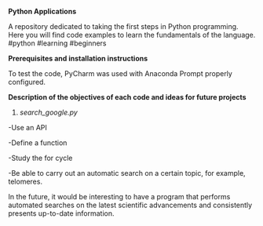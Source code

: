 **Python Applications**

A repository dedicated to taking the first steps in Python programming. Here you will find code examples to learn the fundamentals of the language. #python #learning #beginners


**Prerequisites and installation instructions**

To test the code, PyCharm was used with Anaconda Prompt properly configured.


**Description of the objectives of each code and ideas for future projects**

1. *search_google.py*

-Use an API

-Define a function

-Study the for cycle

-Be able to carry out an automatic search on a certain topic, for example, telomeres.

In the future, it would be interesting to have a program that performs automated searches on the latest scientific advancements and consistently presents up-to-date information.

